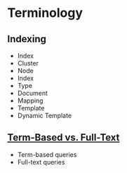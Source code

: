 # Terminology

## Indexing

- Index
- Cluster
- Node
- Index
- Type
- Document
- Mapping
- Template
- Dynamic Template

## [Term-Based vs. Full-Text](https://www.elastic.co/guide/en/elasticsearch/guide/master/term-vs-full-text.html#term-vs-full-text)
- Term-based queries
- Full-text queries
